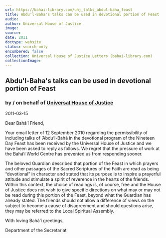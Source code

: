 ```yaml
---
url: https://bahai-library.com/uhj_talks_abdul-baha_feast
title: Abdu'l-Baha's talks can be used in devotional portion of Feast
audio: 
author: Universal House of Justice
image: 
source: 
date: 2011
doctype: website
status: search-only
encumbered: false
collection: Universal House of Justice Letters (bahai-library.com)
collectionImage: 
---
```



## Abdu'l-Baha's talks can be used in devotional portion of Feast

### by / on behalf of [Universal House of Justice](https://bahai-library.com/author/Universal+House+of+Justice)

2011-03-15


Dear Bahá’í Friend,  
  
Your email letter of 12 September 2010 regarding the permissibility of including talks of ‘Abdu’l-Bahá in the devotional program of the Nineteen Day Feast has been received by the Universal House of Justice and we have been asked to reply as follows. We regret that the pressure of work at the Bahá’í World Centre has prevented us from responding sooner.  
  
The beloved Guardian described that portion of the Feast in which prayers and other passages of the Sacred Scriptures of the Faith are read as being “devotional” in character and stated that its purpose is to inspire a prayerful attitude and stimulate a spirit of reverence in the hearts of the friends. Within this context, the choice of readings is, of course, free and the House of Justice does not wish to give specific directions on what may or may not be read during this portion of the Feast, beyond what the Guardian has already stated. The friends should not allow a difference of views on the subject to become a cause of disagreement and should questions arise, they may be referred to the Local Spiritual Assembly.  
  
With loving Bahá’í greetings,  
  
Department of the Secretariat